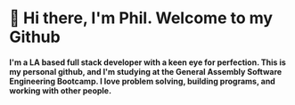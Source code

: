 # 👋 Hi there, I'm Phil. Welcome to my Github

#### I'm a LA based full stack developer with a keen eye for perfection. This is my personal github, and I'm studying at the General Assembly Software Engineering Bootcamp. I love problem solving, building programs, and working with other people.
<!--
**phillaung/phillaung** is a ✨ _special_ ✨ repository because its `README.md` (this file) appears on your GitHub profile.

Here are some ideas to get you started:

- 🔭 I’m currently working on ...
- 🌱 I’m currently learning ...
- 👯 I’m looking to collaborate on ...
- 🤔 I’m looking for help with ...
- 💬 Ask me about ...
- 📫 How to reach me: ...
- 😄 Pronouns: ...
- ⚡ Fun fact: ...
-->
